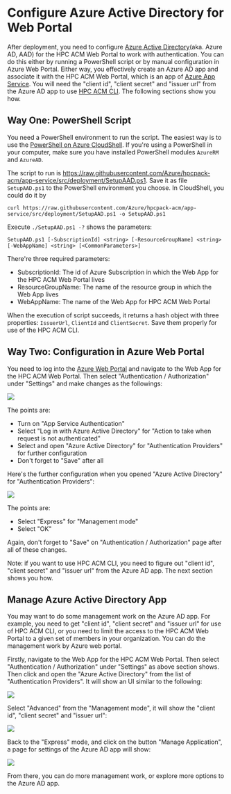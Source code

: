 # Configure Azure Active Directory for Web Portal

After deployment, you need to configure [Azure Active Directory](https://docs.microsoft.com/en-us/azure/active-directory/fundamentals/active-directory-whatis)(aka. Azure AD, AAD) for the HPC ACM Web Portal to work with authentication. You can do this either by running a PowerShell script or by manual configuration in Azure Web Portal. Either way, you effectively create an Azure AD app and associate it with the HPC ACM Web Portal, which is an app of [Azure App Service](https://docs.microsoft.com/en-us/azure/app-service/). You will need the "client id", "client secret" and "issuer url" from the Azure AD app to use [HPC ACM CLI](https://github.com/Azure/hpcpack-acm-cli). The following sections show you how.

## Way One: PowerShell Script

You need a PowerShell environment to run the script. The easiest way is to use the [PowerShell on Azure CloudShell](https://shell.azure.com/powershell). If you're using a PowerShell in your computer, make sure you have installed PowerShell modules `AzureRM` and `AzureAD`.

The script to run is https://raw.githubusercontent.com/Azure/hpcpack-acm/app-service/src/deployment/SetupAAD.ps1. Save it as file `SetupAAD.ps1` to the PowerShell environment you choose. In CloudShell, you could do it by

```
curl https://raw.githubusercontent.com/Azure/hpcpack-acm/app-service/src/deployment/SetupAAD.ps1 -o SetupAAD.ps1
```

Execute `./SetupAAD.ps1 -?` shows the parameters:

```
SetupAAD.ps1 [-SubscriptionId] <string> [-ResourceGroupName] <string> [-WebAppName] <string> [<CommonParameters>]
```

There're three required parameters:
* SubscriptionId: The id of Azure Subscription in which the Web App for the HPC ACM Web Portal lives
* ResourceGroupName: The name of the resource group in which the Web App lives
* WebAppName: The name of the Web App for HPC ACM Web Portal

When the execution of script succeeds, it returns a hash object with three properties: `IssuerUrl`, `ClientId` and `ClientSecret`. Save them properly for use of the HPC ACM CLI.

## Way Two: Configuration in Azure Web Portal

You need to log into the [Azure Web Portal](https://portal.azure.com) and navigate to the Web App for the HPC ACM Web Portal. Then select "Authentication / Authorization" under "Settings" and make changes as the followings:

![](Auth.png)

The points are:
* Turn on "App Service Authentication"
* Select "Log in with Azure Active Directory" for "Action to take when request is not authenticated"
* Select and open "Azure Active Directory" for "Authentication Providers" for further configuration
* Don't forget to "Save" after all

Here's the further configuration when you opened "Azure Active Directory" for "Authentication Providers":

![](AAD.png)

The points are:
* Select "Express" for "Management mode"
* Select "OK"

Again, don't forget to "Save" on "Authentication / Authorization" page after all of these changes.

Note: if you want to use HPC ACM CLI, you need to figure out "client id", "client secret" and "issuer url" from the Azure AD app. The next section shows you how.

## Manage Azure Active Directory App

You may want to do some management work on the Azure AD app. For example, you need to get "client id", "client secret" and "issuer url" for use of HPC ACM CLI, or you need to limit the access to the HPC ACM Web Portal to a given set of members in your organization. You can do the management work by Azure web portal.

Firstly, navigate to the Web App for the HPC ACM Web Portal. Then select "Authentication / Authorization" under "Settings" as above section shows. Then click and open the "Azure Active Directory" from the list of "Authentication Providers". It will show an UI similar to the following:

![](AAD-After-Config.png)

Select "Advanced" from the "Management mode", it will show the "client id", "client secret" and "issuer url":

![](AAD-Advanced.png)

Back to the "Express" mode, and click on the button "Manage Application", a page for settings of the Azure AD app will show:

![](AAD2.png)

From there, you can do more management work, or explore more options to the Azure AD app.
